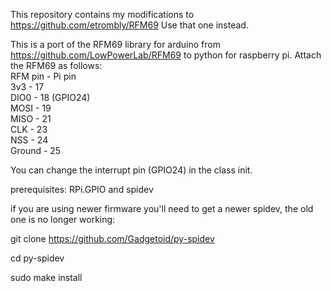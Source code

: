 This repository contains my modifications to https://github.com/etrombly/RFM69
Use that one instead.

This is a port of the RFM69 library for arduino from https://github.com/LowPowerLab/RFM69 to python for raspberry pi.
Attach the RFM69 as follows:  
RFM pin - Pi pin  
3v3     - 17  
DIO0    - 18 (GPIO24)  
MOSI    - 19  
MISO    - 21  
CLK     - 23  
NSS     - 24  
Ground  - 25  

You can change the interrupt pin (GPIO24) in the class init.  

prerequisites: RPi.GPIO and spidev

if you are using newer firmware you'll need to get a newer spidev, the old one is no longer working:

git clone https://github.com/Gadgetoid/py-spidev

cd py-spidev

sudo make install
